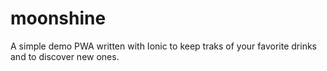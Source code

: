 # moonshine

A simple demo PWA written with Ionic to keep traks of your favorite drinks and to discover new ones.
